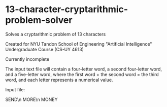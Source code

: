 # 13-character-cryptarithmic-problem-solver
Solves a cryptarithmic problem of 13 characters

Created for NYU Tandon School of Engineering "Artificial Intelligence" Undergraduate Course (CS-UY 4613)

Currently incomplete

The input text file will contain a four-letter word, a second four-letter word, and a five-letter word, where the first word + the second word = the third word, and each letter represents a numerical value.

Input file:

SEND\n
MORE\n
MONEY

